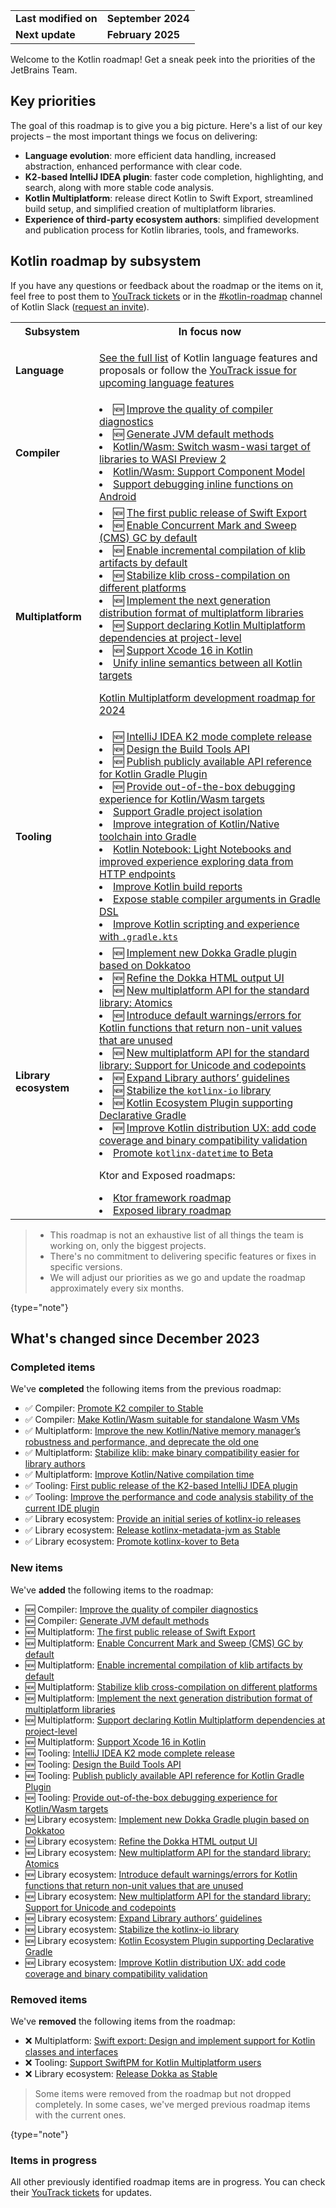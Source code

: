 [//]: # (title: Kotlin roadmap)

<table>
    <tr>
        <td><strong>Last modified on</strong></td>
        <td><strong>September 2024</strong></td>
    </tr>
    <tr>
        <td><strong>Next update</strong></td>
        <td><strong>February 2025</strong></td>
    </tr>
</table>

Welcome to the Kotlin roadmap! Get a sneak peek into the priorities of the JetBrains Team.

## Key priorities

The goal of this roadmap is to give you a big picture. Here's a list of our key projects – the most important things we focus on delivering:

* **Language evolution**: more efficient data handling, increased abstraction, enhanced performance with clear code.
* **K2-based IntelliJ IDEA plugin**: faster code completion, highlighting, and search, along with more stable code analysis.
* **Kotlin Multiplatform**: release direct Kotlin to Swift Export, streamlined build setup, and simplified creation of multiplatform libraries.
* **Experience of third-party ecosystem authors**: simplified development and publication process for Kotlin libraries, tools, and frameworks.

## Kotlin roadmap by subsystem

<!-- To view the biggest projects we're working on, see the [Roadmap details](#roadmap-details) table. -->


If you have any questions or feedback about the roadmap or the items on it, feel free to post them to [YouTrack tickets](https://youtrack.jetbrains.com/issues?q=project:%20KT,%20KTIJ%20tag:%20%7BRoadmap%20Item%7D%20%23Unresolved%20) or in the [#kotlin-roadmap](https://kotlinlang.slack.com/archives/C01AAJSG3V4) channel of Kotlin Slack ([request an invite](https://surveys.jetbrains.com/s3/kotlin-slack-sign-up)).

<!-- ### YouTrack board
Visit the [roadmap board in our issue tracker YouTrack](https://youtrack.jetbrains.com/agiles/153-1251/current) ![YouTrack](youtrack-logo.png){width=30}{type="joined"}
-->

<table>
    <tr>
        <th>Subsystem</th>
        <th>In focus now</th>
    </tr>
    <tr>
        <td><strong>Language</strong></td>
        <td>
            <p><a href="kotlin-language-features-and-proposals.md">See the full list</a> of Kotlin language features and proposals or follow the <a href="https://youtrack.jetbrains.com/issue/KT-54620">YouTrack issue for upcoming language features</a></p>
        </td>
    </tr>
    <tr>
        <td><strong>Compiler</strong></td>
        <td>
            <list>
                <li>🆕 <a href="https://youtrack.jetbrains.com/issue/KT-71275">Improve the quality of compiler diagnostics</a></li>
                <li>🆕 <a href="https://youtrack.jetbrains.com/issue/KT-71283">Generate JVM default methods</a></li>
                <li><a href="https://youtrack.jetbrains.com/issue/KT-64568" target="_blank">Kotlin/Wasm: Switch wasm-wasi target of libraries to WASI Preview 2</a></li>
                <li><a href="https://youtrack.jetbrains.com/issue/KT-64569" target="_blank">Kotlin/Wasm: Support Component Model</a></li>
                <li><a href="https://youtrack.jetbrains.com/issue/KT-60276" target="_blank">Support debugging inline functions on Android</a></li>
            </list>
        </td>
    </tr>
    <tr>
        <td><strong>Multiplatform</strong></td>
        <td>
            <list>
                <li>🆕 <a href="https://youtrack.jetbrains.com/issue/KT-64572">The first public release of Swift Export</a></li>
                <li>🆕 <a href="https://youtrack.jetbrains.com/issue/KT-71278">Enable Concurrent Mark and Sweep (CMS) GC by default</a></li>
                <li>🆕 <a href="https://youtrack.jetbrains.com/issue/KT-71279">Enable incremental compilation of klib artifacts by default</a></li>
                <li>🆕 <a href="https://youtrack.jetbrains.com/issue/KT-71290">Stabilize klib cross-compilation on different platforms</a></li> 
                <li>🆕 <a href="https://youtrack.jetbrains.com/issue/KT-71281">Implement the next generation distribution format of multiplatform libraries</a></li>
                <li>🆕 <a href="https://youtrack.jetbrains.com/issue/KT-71289">Support declaring Kotlin Multiplatform dependencies at project-level</a></li>
                <li>🆕 <a href="https://youtrack.jetbrains.com/issue/KT-71287">Support Xcode 16 in Kotlin</a></li> 
                <li><a href="https://youtrack.jetbrains.com/issue/KT-64570" target="_blank">Unify inline semantics between all Kotlin targets</a></li>
            </list>
            <tip><p><a href="https://blog.jetbrains.com/kotlin/2023/11/kotlin-multiplatform-development-roadmap-for-2024/" target="_blank">Kotlin Multiplatform development roadmap for 2024</a></p></tip>
         </td>
    </tr>
    <tr>
        <td><strong>Tooling</strong></td>
        <td>
            <list>
                <li>🆕 <a href="https://youtrack.jetbrains.com/issue/KTIJ-31316">IntelliJ IDEA K2 mode complete release</a></li>
                <li>🆕 <a href="https://youtrack.jetbrains.com/issue/KT-71286">Design the Build Tools API</a></li>
                <li>🆕 <a href="https://youtrack.jetbrains.com/issue/KT-71288">Publish publicly available API reference for Kotlin Gradle Plugin</a></li> 
                <li>🆕 <a href="https://youtrack.jetbrains.com/issue/KT-71276">Provide out-of-the-box debugging experience for Kotlin/Wasm targets</a></li>
                <li><a href="https://youtrack.jetbrains.com/issue/KT-64575" target="_blank">Support Gradle project isolation</a></li>
                <li><a href="https://youtrack.jetbrains.com/issue/KT-64577" target="_blank">Improve integration of Kotlin/Native toolchain into Gradle</a></li>
                <li><a href="https://youtrack.jetbrains.com/issue/KTNB-506" target="_blank">Kotlin Notebook: Light Notebooks and improved experience exploring data from HTTP endpoints</a></li>
                <li><a href="https://youtrack.jetbrains.com/issue/KT-60279">Improve Kotlin build reports</a></li>
                <li><a href="https://youtrack.jetbrains.com/issue/KT-55515">Expose stable compiler arguments in Gradle DSL</a></li>
                <li><a href="https://youtrack.jetbrains.com/issue/KT-49511" target="_blank">Improve Kotlin scripting and experience with <code>.gradle.kts</code></a></li>
            </list>
         </td>
    </tr>
    <tr>
        <td><strong>Library ecosystem</strong></td>
        <td>
            <list>
                <li>🆕 <a href="https://youtrack.jetbrains.com/issue/KT-71293">Implement new Dokka Gradle plugin based on Dokkatoo</a></li>
                <li>🆕 <a href="https://youtrack.jetbrains.com/issue/KT-71295">Refine the Dokka HTML output UI</a></li>
                <li>🆕 <a href="https://youtrack.jetbrains.com/issue/KT-62423">New multiplatform API for the standard library: Atomics</a></li>
                <li>🆕 <a href="https://youtrack.jetbrains.com/issue/KT-12719">Introduce default warnings/errors for Kotlin functions that return non-unit values that are unused</a></li>
                <li>🆕 <a href="https://youtrack.jetbrains.com/issue/KT-71298">New multiplatform API for the standard library: Support for Unicode and codepoints</a></li>
                <li>🆕 <a href="https://youtrack.jetbrains.com/issue/KT-71299">Expand Library authors’ guidelines</a></li>
                <li>🆕 <a href="https://youtrack.jetbrains.com/issue/KT-71300">Stabilize the <code>kotlinx-io</code> library</a></li>
                <li>🆕 <a href="https://youtrack.jetbrains.com/issue/KT-71292">Kotlin Ecosystem Plugin supporting Declarative Gradle</a></li>
                <li>🆕 <a href="https://youtrack.jetbrains.com/issue/KT-71297">Improve Kotlin distribution UX: add code coverage and binary compatibility validation</a></li>
                <li><a href="https://youtrack.jetbrains.com/issue/KT-64578" target="_blank">Promote <code>kotlinx-datetime</code> to Beta</a></li>
            </list>
            <tip><p>Ktor and Exposed roadmaps:</p>
            <list>
                <li><a href="https://blog.jetbrains.com/kotlin/2024/03/the-ktor-roadmap-for-2024/" target="_blank">Ktor framework roadmap</a></li>
                <li><a href="https://blog.jetbrains.com/kotlin/2023/08/exposed-moving-forward/" target="_blank">Exposed library roadmap</a></li>
            </list>
            </tip>
         </td>
    </tr>
</table>

> * This roadmap is not an exhaustive list of all things the team is working on, only the biggest projects.
> * There's no commitment to delivering specific features or fixes in specific versions.
> * We will adjust our priorities as we go and update the roadmap approximately every six months.
> 
{type="note"}

## What's changed since December 2023

### Completed items

We've **completed** the following items from the previous roadmap:

* ✅ Compiler: [Promote K2 compiler to Stable](https://youtrack.jetbrains.com/issue/KT-60255)
* ✅ Compiler: [Make Kotlin/Wasm suitable for standalone Wasm VMs](https://youtrack.jetbrains.com/issue/KT-60278)
* ✅ Multiplatform: [Improve the new Kotlin/Native memory manager’s robustness and performance, and deprecate the old one](https://youtrack.jetbrains.com/issue/KT-55512)
* ✅ Multiplatform: [Stabilize klib: make binary compatibility easier for library authors](https://youtrack.jetbrains.com/issue/KT-52600)
* ✅ Multiplatform: [Improve Kotlin/Native compilation time](https://youtrack.jetbrains.com/issue/KT-42294) 
* ✅ Tooling: [First public release of the K2-based IntelliJ IDEA plugin](https://youtrack.jetbrains.com/issue/KTIJ-23988)
* ✅ Tooling: [Improve the performance and code analysis stability of the current IDE plugin](https://youtrack.jetbrains.com/issue/KTIJ-23989)
* ✅ Library ecosystem: [Provide an initial series of kotlinx-io releases](https://youtrack.jetbrains.com/issue/KT-60280)
* ✅ Library ecosystem: [Release kotlinx-metadata-jvm as Stable](https://youtrack.jetbrains.com/issue/KT-48011)
* ✅ Library ecosystem: [Promote kotlinx-kover to Beta](https://youtrack.jetbrains.com/issue/KT-49527)

### New items

We've **added** the following items to the roadmap:

* 🆕 Compiler: [Improve the quality of compiler diagnostics](https://youtrack.jetbrains.com/issue/KT-71275)
* 🆕 Compiler: [Generate JVM default methods](https://youtrack.jetbrains.com/issue/KT-71283)
* 🆕 Multiplatform: [The first public release of Swift Export](https://youtrack.jetbrains.com/issue/KT-64572)
* 🆕 Multiplatform: [Enable Concurrent Mark and Sweep (CMS) GC by default](https://youtrack.jetbrains.com/issue/KT-71278)
* 🆕 Multiplatform: [Enable incremental compilation of klib artifacts by default](https://youtrack.jetbrains.com/issue/KT-71279)
* 🆕 Multiplatform: [Stabilize klib cross-compilation on different platforms](https://youtrack.jetbrains.com/issue/KT-71290)
* 🆕 Multiplatform: [Implement the next generation distribution format of multiplatform libraries](https://youtrack.jetbrains.com/issue/KT-71281)
* 🆕 Multiplatform: [Support declaring Kotlin Multiplatform dependencies at project-level](https://youtrack.jetbrains.com/issue/KT-71289)
* 🆕 Multiplatform: [Support Xcode 16 in Kotlin](https://youtrack.jetbrains.com/issue/KT-71287)
* 🆕 Tooling: [IntelliJ IDEA K2 mode complete release](https://youtrack.jetbrains.com/issue/KTIJ-31316)
* 🆕 Tooling: [Design the Build Tools API](https://youtrack.jetbrains.com/issue/KT-71286)
* 🆕 Tooling: [Publish publicly available API reference for Kotlin Gradle Plugin](https://youtrack.jetbrains.com/issue/KT-71288)
* 🆕 Tooling: [Provide out-of-the-box debugging experience for Kotlin/Wasm targets](https://youtrack.jetbrains.com/issue/KT-71276)
* 🆕 Library ecosystem: [Implement new Dokka Gradle plugin based on Dokkatoo](https://youtrack.jetbrains.com/issue/KT-71293)
* 🆕 Library ecosystem: [Refine the Dokka HTML output UI](https://youtrack.jetbrains.com/issue/KT-71295)
* 🆕 Library ecosystem: [New multiplatform API for the standard library: Atomics](https://youtrack.jetbrains.com/issue/KT-62423)
* 🆕 Library ecosystem: [Introduce default warnings/errors for Kotlin functions that return non-unit values that are unused](https://youtrack.jetbrains.com/issue/KT-12719)
* 🆕 Library ecosystem: [New multiplatform API for the standard library: Support for Unicode and codepoints](https://youtrack.jetbrains.com/issue/KT-71298)
* 🆕 Library ecosystem: [Expand Library authors’ guidelines](https://youtrack.jetbrains.com/issue/KT-71299)
* 🆕 Library ecosystem: [Stabilize the kotlinx-io library](https://youtrack.jetbrains.com/issue/KT-71300)
* 🆕 Library ecosystem: [Kotlin Ecosystem Plugin supporting Declarative Gradle](https://youtrack.jetbrains.com/issue/KT-71292)
* 🆕 Library ecosystem: [Improve Kotlin distribution UX: add code coverage and binary compatibility validation](https://youtrack.jetbrains.com/issue/KT-71297)

### Removed items

We've **removed** the following items from the roadmap:

* ❌ Multiplatform: [Swift export: Design and implement support for Kotlin classes and interfaces](https://youtrack.jetbrains.com/issue/KT-64572)
* ❌ Tooling: [Support SwiftPM for Kotlin Multiplatform users](https://youtrack.jetbrains.com/issue/KT-64571)
* ❌ Library ecosystem: [Release Dokka as Stable](https://youtrack.jetbrains.com/issue/KT-48998)

> Some items were removed from the roadmap but not dropped completely. In some cases, we've merged previous roadmap items
> with the current ones.
>
{type="note"}

### Items in progress

All other previously identified roadmap items are in progress. You can check their [YouTrack tickets](https://youtrack.jetbrains.com/issues?q=project:%20KT,%20KTIJ%20tag:%20%7BRoadmap%20Item%7D%20%23Unresolved%20)
for updates.